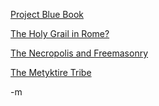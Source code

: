 <a href="http://www.nicap.org/bluebook/blue.htm">Project Blue Book</a><br/>

<a href="http://www.telegraph.co.uk/news/main.jhtml?xml=/news/2007/06/20/wgrail120.xml">The Holy Grail in Rome?</a><br/>

<a href="http://theherald.co.uk/news/news/display.var.1390929.0.0.php">The Necropolis and Freemasonry</a><br/>

<a href="http://www.sfgate.com/cgi-bin/article.cgi?f=/n/a/2007/06/01/international/i194021D74.DTL">The Metyktire Tribe</a><br/>

-m